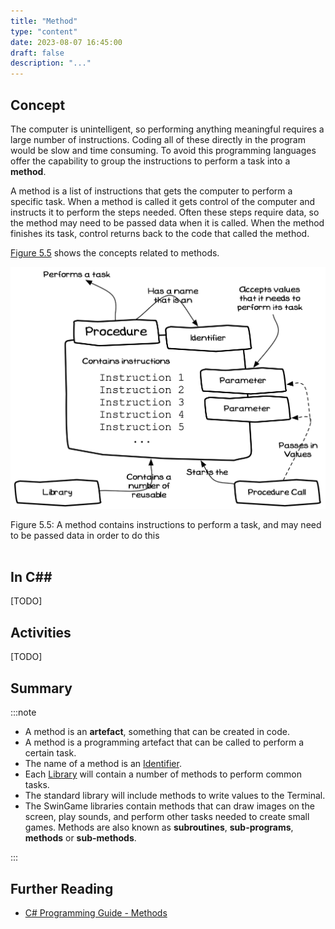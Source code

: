 ```yaml
---
title: "Method"
type: "content"
date: 2023-08-07 16:45:00
draft: false
description: "..."
---
```


## Concept

The computer is unintelligent, so performing anything meaningful requires a large number of instructions. Coding all of these directly in the program would be slow and time consuming. To avoid this programming languages offer the capability to group the instructions to perform a task into a **method**.

A method is a list of instructions that gets the computer to perform a specific task. When a method is called it gets control of the computer and instructs it to perform the steps needed. Often these steps require data, so the method may need to be passed data when it is called. When the method finishes its task, control returns back to the code that called the method.

[Figure 5.5](#FigureMethod) shows the concepts related to methods.

<a id="FigureMethod"></a>

![Figure 5.5 A method contains instructions to perform a task, and may need to be passed data in order to do this](./images/program-creation/Method.png "A method calls runs a method, passing in values for the method to use")
<div class="caption"><span class="caption-figure-nbr">Figure 5.5: </span>A method contains instructions to perform a task, and may need to be passed data in order to do this</div><br/>

## In C##

[TODO]

## Activities
[TODO]

## Summary

:::note

- A method is an **artefact**, something that can be created in code.
- A method is a programming artefact that can be called to perform a certain task.
- The name of a method is an [Identifier](../identifier).
- Each [Library](../library) will contain a number of methods to perform common tasks.
- The standard library will include methods to write values to the Terminal.
- The SwinGame libraries contain methods that can draw images on the screen,
play sounds, and perform other tasks needed to create small games.
Methods are also known as **subroutines**, **sub-programs**, **methods** or **sub-methods**.

:::

## Further Reading

- [C# Programming Guide - Methods](https://learn.microsoft.com/en-us/dotnet/csharp/programming-guide/classes-and-structs/methods)